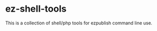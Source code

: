 ez-shell-tools
==============

This is a collection of shell/php tools for ezpublish command line use.